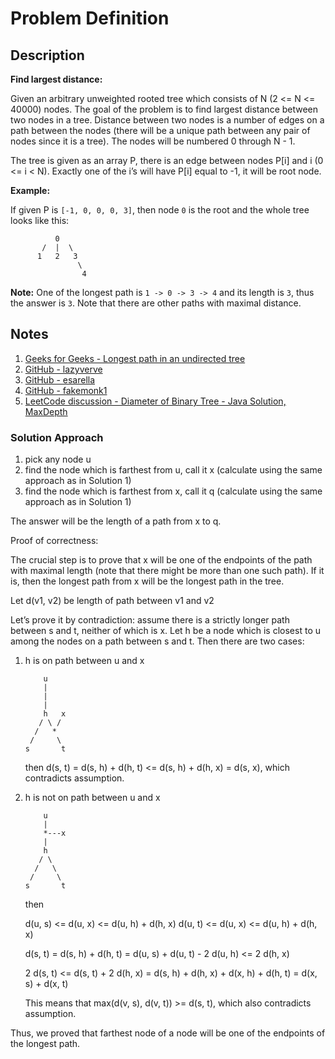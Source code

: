 # Problem Definition

## Description

**Find largest distance:**

Given an arbitrary unweighted rooted tree which consists of N (2 <= N <= 40000) nodes. The goal of the problem is to find largest distance between two nodes in a tree. Distance between two nodes is a number of edges on a path between the nodes (there will be a unique path between any pair of nodes since it is a tree). The nodes will be numbered 0 through N - 1.

The tree is given as an array P, there is an edge between nodes P[i] and i (0 <= i < N). Exactly one of the i’s will have P[i] equal to -1, it will be root node.

**Example:**

If given P is `[-1, 0, 0, 0, 3]`, then node `0` is the root and the whole tree looks like this:

```text
          0
       /  |  \
      1   2   3
               \
                4
```

**Note:** One of the longest path is `1 -> 0 -> 3 -> 4` and its length is `3`, thus the answer is `3`. Note that there are other paths with maximal distance.

## Notes

1. [Geeks for Geeks - Longest path in an undirected tree](https://www.geeksforgeeks.org/longest-path-undirected-tree/)
1. [GitHub - lazyverve](https://github.com/lazyverve/CodingPratice/blob/9929fa42392d1904755b52a938d83ee57c0030fb/src/main/java/com/interviewbit/graphs/LargestDistanceBetweenNodesofATree.java)
1. [GitHub - esarella](https://github.com/esarella/Graphs/blob/d5014e492d102de23763ff8a50b1c5cdf707aa61/src/Graphs/LargestDistanceBetweenNodesOfATree.java)
1. [GitHub - fakemonk1](https://github.com/fakemonk1/DataStructures-And-Algorithms-IB/blob/27dc5443c14e212d2101f9c83797a214aafe2b0c/src/graphs/LargestDistanceBetweenNodesOfATree.java)
1. [LeetCode discussion - Diameter of Binary Tree - Java Solution, MaxDepth](https://leetcode.com/problems/diameter-of-binary-tree/discuss/101132/Java-Solution-MaxDepth)

### Solution Approach

1. pick any node u
1. find the node which is farthest from u, call it x (calculate using the same approach as in Solution 1)
1. find the node which is farthest from x, call it q (calculate using the same approach as in Solution 1)

The answer will be the length of a path from x to q.

Proof of correctness:

The crucial step is to prove that x will be one of the endpoints of the path with maximal length (note that there might be more than one such path). If it is, then the longest path from x will be the longest path in the tree.

Let d(v1, v2) be length of path between v1 and v2

Let’s prove it by contradiction: assume there is a strictly longer path between s and t, neither of which is x. Let h be a node which is closest to u among the nodes on a path between s and t. Then there are two cases:

1. h is on path between u and x

    ```text
        u
        |
        |
        |
        h   x
       / \ /
      /   *
     /     \
    s       t
    ```

    then d(s, t) = d(s, h) + d(h, t) <= d(s, h) + d(h, x) = d(s, x), which contradicts assumption.

1. h is not on path between u and x

    ```text
        u
        |
        *---x
        |
        h
       / \
      /   \
     /     \
    s       t
    ```

    then

    d(u, s) <= d(u, x) <= d(u, h) + d(h, x)
    d(u, t) <= d(u, x) <= d(u, h) + d(h, x)

    d(s, t) = d(s, h) + d(h, t)
    = d(u, s) + d(u, t) - 2 d(u, h)
    <= 2 d(h, x)

    2 d(s, t) <= d(s, t) + 2 d(h, x)
    = d(s, h) + d(h, x) + d(x, h) + d(h, t)
    = d(x, s) + d(x, t)

    This means that max(d(v, s), d(v, t)) >= d(s, t), which also contradicts assumption.

Thus, we proved that farthest node of a node will be one of the endpoints of the longest path.
